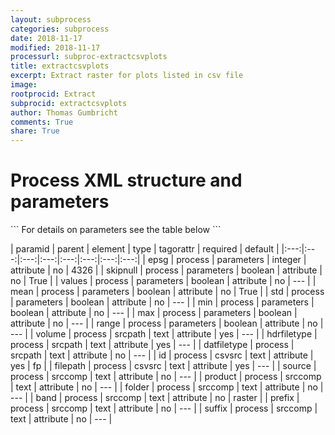 ```yaml
---
layout: subprocess
categories: subprocess
date: 2018-11-17
modified: 2018-11-17
processurl: subproc-extractcsvplots
title: extractcsvplots
excerpt: Extract raster for plots listed in csv file
image: 
rootprocid: Extract
subprocid: extractcsvplots
author: Thomas Gumbricht
comments: True
share: True
---
```


<h1 class='foot-description'>Process XML structure and parameters</h1>
```
For details on parameters see the table below
<?xml version="1.0" ?>
<process>
  <!--Generated from python-->
  <userproj plotid="yourplotid" projectid="yourprojectid" siteid="yoursiteid" system="systemid" tractid="yourtractid" userid="youruserid"/>
  <period endday="DD" endmonth="MM" endyear="YYYY" seasonendday="DD" seasonendmonth="MM" seasonstartday="DD" seasonstartmonth="MM" startday="DD" startmonth="MM" startyear="YYYY" timestep="timestep"/>
  <parameters epsg="xyz" max="True/False" mean="True/False" min="True/False" range="True/False" skipnull="True/False" std="True/False" values="True/False"/>
  <srcpath datfiletype="txtstring" hdrfiletype="txtstring" volume="txtstring"/>
  <csvsrc filepath="txtstring" id="txtstring"/>
  <srccomp band="txtstring" folder="txtstring" prefix="txtstring" product="txtstring" source="txtstring" suffix="txtstring"/>
</process>
```

| paramid | parent | element | type | tagorattr | required | default |
|:---:|:---:|:---:|:---:|:---:|:---:|:---:|:---:|
| epsg | process | parameters | integer | attribute | no | 4326 |
| skipnull | process | parameters | boolean | attribute | no | True |
| values | process | parameters | boolean | attribute | no | --- |
| mean | process | parameters | boolean | attribute | no | True |
| std | process | parameters | boolean | attribute | no | --- |
| min | process | parameters | boolean | attribute | no | --- |
| max | process | parameters | boolean | attribute | no | --- |
| range | process | parameters | boolean | attribute | no | --- |
| volume | process | srcpath | text | attribute | yes | --- |
| hdrfiletype | process | srcpath | text | attribute | yes | --- |
| datfiletype | process | srcpath | text | attribute | no | --- |
| id | process | csvsrc | text | attribute | yes | fp |
| filepath | process | csvsrc | text | attribute | yes | --- |
| source | process | srccomp | text | attribute | no | --- |
| product | process | srccomp | text | attribute | no | --- |
| folder | process | srccomp | text | attribute | no | --- |
| band | process | srccomp | text | attribute | no | raster |
| prefix | process | srccomp | text | attribute | no | --- |
| suffix | process | srccomp | text | attribute | no | --- |
